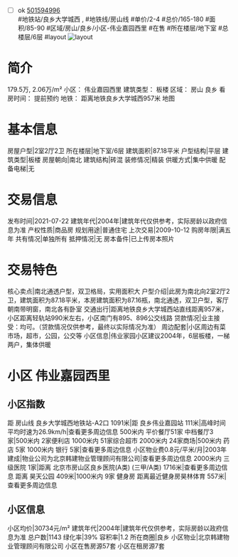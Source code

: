 - [ ] ok [501594996](https://bj.5i5j.com/ershoufang/501594996.html)  
 #地铁站/良乡大学城西 ,  #地铁线/房山线
#单价/2-4 #总价/165-180 #面积/85-90   #区域/房山/良乡/小区-伟业嘉园西里 #在售 #所在楼层/地下室 #总楼层/6层 #layout 
![layout](http://image2a.5i5j.com/scm/HOUSE_CUSTOMER/a7d8c13bb31b4ab7944336ca2096878e.jpg_P5.jpg) 
# 简介 
 179.5万,  2.06万/m² 
小区： 伟业嘉园西里
建筑类型： 板楼
区域： 房山 良乡
看房时间： 提前预约
地铁： 距离地铁良乡大学城西957米 地图
# 基本信息 
 房屋户型|2室2厅2卫
所在楼层|地下室/6层
建筑面积|87.18平米
户型结构|平层
建筑类型|板楼
房屋朝向|南北
建筑结构|砖混
装修情况|精装
供暖方式|集中供暖
配备电梯|无
# 交易信息 
 发布时间|2021-07-22
建筑年代|2004年|建筑年代仅供参考，实际房龄以政府信息为准
产权性质|商品房
规划用途|普通住宅
上次交易|2009-10-12
购房年限|满五年
共有情况|单独所有
抵押情况|无
房本备件|已上传房本照片
# 交易特色 
 核心卖点|南北通透户型，双卫格局，实用面积大
户型介绍|此房为南北向2室2厅2卫，建筑面积为87.18平米，本房建筑面积为87.16瓶，南北通透，双卫户型，客厅朝南带明窗，南北各有卧室
交通出行|距离地铁良乡大学城西站直线距离957米，小区距离轻轨站990米左右，小区南门有895、896公交线路
贷款情况|业主接受：均可。（贷款情况仅供参考，最终以实际情况为准）
周边配套|小区周边有菜市场，超市，公园，公交等
小区信息|伟业家园小区建议2004年，6层板楼，一梯两户，集体供暖
# 小区 伟业嘉园西里
## 小区指数 
 距 房山线 良乡大学城西地铁站-A2口 1091米|距 良乡伟业嘉园站 111米|高峰时间平均时速为26.9km/h|查看更多周边信息
500米内 平价餐厅51家
中档餐厅3家|500米内 2家便利店
1000米内 51家综合超市
2000米内 24家商场|500米内 药店 5家
1000米内 银行 5家|查看更多周边信息
小区物业费0.8元/平米/月|2003年建成|物业公司为北京韩建物业管理顾问有限公司|查看更多周边信息
2000米内 三级医院 1家|距离 北京市房山区良乡医院(A类) (三甲/A类) 1716米|查看更多周边信息
距离 昊天公园 409米|1000米内 9家 健身房
距离最近健身房昊林体育 557米|查看更多周边信息
## 小区信息 
 小区均价|30734元/m²
建筑年代|2004年|建筑年代仅供参考，实际房龄以政府信息为准
总户数|1143
绿化率|39%
容积率|1.2
所在商圈|良乡
小区物业|北京韩建物业管理顾问有限公司
小区在售房源57套
小区在租房源7套
